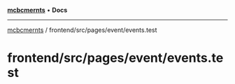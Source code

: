 [**mcbcmernts**](../../../../../README.md) • **Docs**

---

[mcbcmernts](../../../../../modules.md) / frontend/src/pages/event/events.test

# frontend/src/pages/event/events.test

